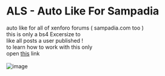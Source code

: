 # ALS - Auto Like For Sampadia
auto like for all of xenforo forums ( sampadia.com too )<br>
this is only a bs4 Excersize to<br>
like all posts a user published !<br>
to learn how to work with this only <br>
open <a href="https://sampadia.com/forum/threads/115778/">this</a> link
<br><br>
![image](https://github.com/hmiddot/ALS/assets/122253551/65e83c9b-e4b8-4602-bb58-15256df96d80)
